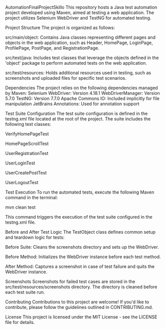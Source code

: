 AutomationFinalProjectSkillo
This repository hosts a Java test automation project developed using Maven, aimed at testing a web application. The project utilizes Selenium WebDriver and TestNG for automated testing.


Project Structure
The project is organized as follows:

src/main/object: Contains Java classes representing different pages and objects in the web application, such as Header, HomePage, LoginPage, ProfilePage, PostPage, and RegistrationPage.

src/test/java: Includes test classes that leverage the objects defined in the 'object' package to perform automated tests on the web application.

src/test/resources: Holds additional resources used in testing, such as screenshots and uploaded files for specific test scenarios.


Dependencies
The project relies on the following dependencies managed by Maven:
Selenium WebDriver: Version 4.18.1
WebDriverManager: Version 5.7.0
TestNG: Version 7.7.0
Apache Commons IO: Included implicitly for file manipulation
JetBrains Annotations: Used for annotation support

Test Suite Configuration
The test suite configuration is defined in the testng.xml file located at the root of the project. The suite includes the following test classes:

VerifyHomePageTest

HomePageScrollTest

UserRegistrationTest

UserLoginTest

UserCreatePostTest

UserLogoutTest


Test Execution
To run the automated tests, execute the following Maven command in the terminal:

mvn clean test

This command triggers the execution of the test suite configured in the testng.xml file.


Before and After Test Logic
The TestObject class defines common setup and teardown logic for tests:

Before Suite: Cleans the screenshots directory and sets up the WebDriver.

Before Method: Initializes the WebDriver instance before each test method.

After Method: Captures a screenshot in case of test failure and quits the WebDriver instance.


Screenshots
Screenshots for failed test cases are stored in the src/test/resources/screenshots directory. The directory is cleaned before each test suite run.

Contributing
Contributions to this project are welcome! If you'd like to contribute, please follow the guidelines outlined in CONTRIBUTING.md.

License
This project is licensed under the MIT License - see the LICENSE file for details.

